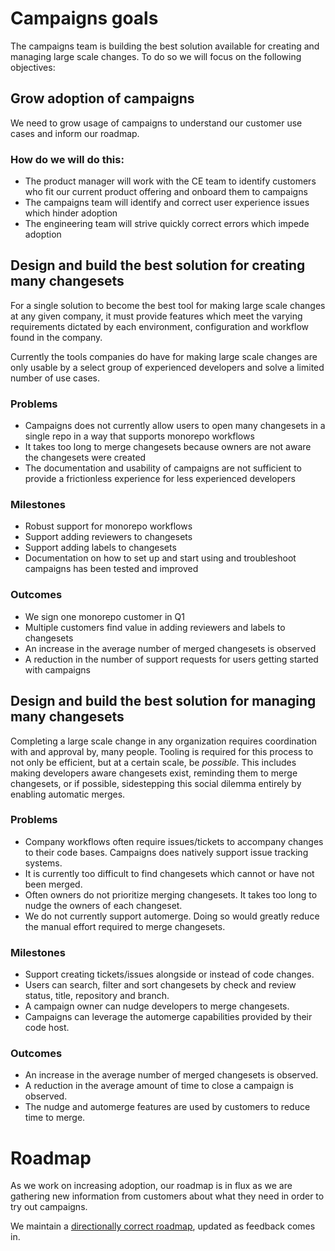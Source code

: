 # Campaigns goals

The campaigns team is building the best solution available for creating and managing large scale changes. To do so we will focus on the following objectives:

## Grow adoption of campaigns

We need to grow usage of campaigns to understand our customer use cases and inform our roadmap.

### How do we will do this:
* The product manager will work with the CE team to identify customers who fit our current product offering and onboard them to campaigns
* The campaigns team will identify and correct user experience issues which hinder adoption
* The engineering team will strive quickly correct errors which impede adoption


## Design and build the best solution for creating many changesets
For a single solution to become the best tool for making large scale changes at any given company,  it must provide features which meet the varying requirements dictated by each environment, configuration and workflow found in the company.

Currently the tools companies do have for making large scale changes are only usable by a select group of experienced developers and solve a limited number of use cases.

### Problems
* Campaigns does not currently allow users to open many changesets in a single repo in a way that supports monorepo workflows
* It takes too long to merge changesets because owners are not aware the  changesets were created
* The documentation and usability of campaigns are not sufficient to provide a frictionless experience for less experienced developers

### Milestones
* Robust support for monorepo workflows
* Support adding reviewers to changesets
* Support adding labels to changesets
* Documentation on how to set up and start using and troubleshoot campaigns has been tested and improved

### Outcomes
* We sign one monorepo customer in Q1
* Multiple customers find value in adding reviewers and labels to changesets
* An increase in the average number of merged changesets is observed
* A reduction in the number of support requests for users getting started with campaigns

## Design and build the best solution for managing many changesets

Completing a large scale change in any organization requires coordination with and approval by, many people. Tooling is required for this process to not only be efficient, but at a certain scale, be _possible_. This includes making developers aware changesets exist, reminding them to merge changesets, or if possible, sidestepping this social dilemma entirely by enabling automatic merges.

### Problems

* Company workflows often require issues/tickets to accompany changes to their code bases. Campaigns does natively support issue tracking systems.
* It is currently too difficult to find changesets which cannot or have not been merged.
* Often owners do not prioritize merging changesets. It takes too long to nudge the owners of each changeset.
* We do not currently support automerge. Doing so would greatly reduce the manual effort required to merge changesets.

### Milestones

* Support creating tickets/issues alongside or instead of code changes.
* Users can search, filter and sort changesets by check and review status, title, repository and branch.
* A campaign owner can nudge developers to merge changesets.
* Campaigns can leverage the automerge capabilities provided by their code host.

### Outcomes

* An increase in the average number of merged changesets is observed.
* A reduction in the average amount of time to close a campaign is observed.
* The nudge and automerge features are used by customers to reduce time to merge.

# Roadmap

As we work on increasing adoption, our roadmap is in flux as we are gathering new information from customers about what they need in order to try out campaigns.

We maintain a [directionally correct roadmap](https://sourcegraph.productboard.com/roadmap/2400849-campaings-objectives-public), updated as feedback comes in.
